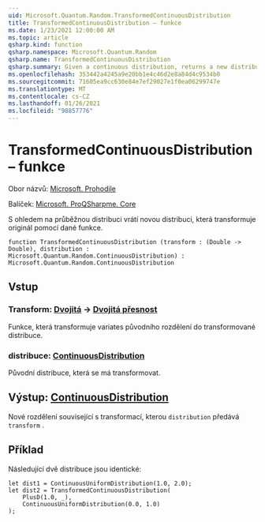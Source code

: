```yaml
---
uid: Microsoft.Quantum.Random.TransformedContinuousDistribution
title: TransformedContinuousDistribution – funkce
ms.date: 1/23/2021 12:00:00 AM
ms.topic: article
qsharp.kind: function
qsharp.namespace: Microsoft.Quantum.Random
qsharp.name: TransformedContinuousDistribution
qsharp.summary: Given a continuous distribution, returns a new distribution that transforms the original by a given function.
ms.openlocfilehash: 353442a4245a9e20bb1e4c46d2e8a84d4c9534b0
ms.sourcegitcommit: 71605ea9cc630e84e7ef29027e1f0ea06299747e
ms.translationtype: MT
ms.contentlocale: cs-CZ
ms.lasthandoff: 01/26/2021
ms.locfileid: "98857776"
---
```

# <a name="transformedcontinuousdistribution-function"></a>TransformedContinuousDistribution – funkce

Obor názvů: [Microsoft. Prohodile](xref:Microsoft.Quantum.Random)

Balíček: [Microsoft. ProQSharpme. Core](https://nuget.org/packages/Microsoft.Quantum.QSharp.Core)


S ohledem na průběžnou distribuci vrátí novou distribuci, která transformuje originál pomocí dané funkce.

```qsharp
function TransformedContinuousDistribution (transform : (Double -> Double), distribution : Microsoft.Quantum.Random.ContinuousDistribution) : Microsoft.Quantum.Random.ContinuousDistribution
```


## <a name="input"></a>Vstup

### <a name="transform--double---double"></a>Transform: [Dvojitá](xref:microsoft.quantum.lang-ref.double) -> [Dvojitá přesnost](xref:microsoft.quantum.lang-ref.double)

Funkce, která transformuje variates původního rozdělení do transformované distribuce.


### <a name="distribution--continuousdistribution"></a>distribuce: [ContinuousDistribution](xref:Microsoft.Quantum.Random.ContinuousDistribution)

Původní distribuce, která se má transformovat.



## <a name="output--continuousdistribution"></a>Výstup: [ContinuousDistribution](xref:Microsoft.Quantum.Random.ContinuousDistribution)

Nové rozdělení související s transformací, kterou `distribution` předává `transform` .

## <a name="example"></a>Příklad

Následující dvě distribuce jsou identické:

```qsharp
let dist1 = ContinuousUniformDistribution(1.0, 2.0);
let dist2 = TransformedContinuousDistribution(
    PlusD(1.0, _),
    ContinuousUniformDistribution(0.0, 1.0)
);
```